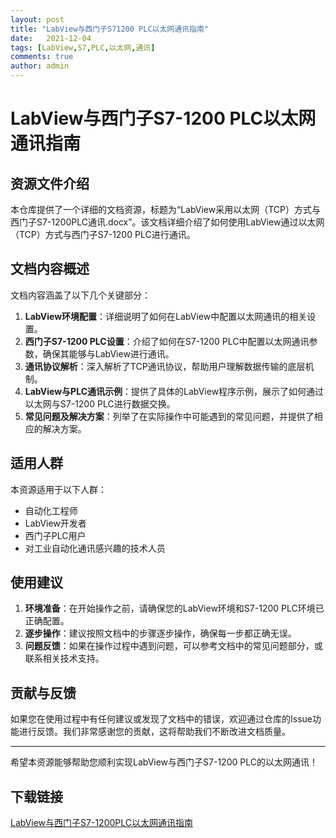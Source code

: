 ```yaml
---
layout: post
title: "LabView与西门子S71200 PLC以太网通讯指南"
date:   2021-12-04
tags: [LabView,S7,PLC,以太网,通讯]
comments: true
author: admin
---
```

# LabView与西门子S7-1200 PLC以太网通讯指南

## 资源文件介绍

本仓库提供了一个详细的文档资源，标题为“LabView采用以太网（TCP）方式与西门子S7-1200PLC通讯.docx”。该文档详细介绍了如何使用LabView通过以太网（TCP）方式与西门子S7-1200 PLC进行通讯。

## 文档内容概述

文档内容涵盖了以下几个关键部分：

1. **LabView环境配置**：详细说明了如何在LabView中配置以太网通讯的相关设置。
2. **西门子S7-1200 PLC设置**：介绍了如何在S7-1200 PLC中配置以太网通讯参数，确保其能够与LabView进行通讯。
3. **通讯协议解析**：深入解析了TCP通讯协议，帮助用户理解数据传输的底层机制。
4. **LabView与PLC通讯示例**：提供了具体的LabView程序示例，展示了如何通过以太网与S7-1200 PLC进行数据交换。
5. **常见问题及解决方案**：列举了在实际操作中可能遇到的常见问题，并提供了相应的解决方案。

## 适用人群

本资源适用于以下人群：

- 自动化工程师
- LabView开发者
- 西门子PLC用户
- 对工业自动化通讯感兴趣的技术人员

## 使用建议

1. **环境准备**：在开始操作之前，请确保您的LabView环境和S7-1200 PLC环境已正确配置。
2. **逐步操作**：建议按照文档中的步骤逐步操作，确保每一步都正确无误。
3. **问题反馈**：如果在操作过程中遇到问题，可以参考文档中的常见问题部分，或联系相关技术支持。

## 贡献与反馈

如果您在使用过程中有任何建议或发现了文档中的错误，欢迎通过仓库的Issue功能进行反馈。我们非常感谢您的贡献，这将帮助我们不断改进文档质量。

---

希望本资源能够帮助您顺利实现LabView与西门子S7-1200 PLC的以太网通讯！

## 下载链接

[LabView与西门子S7-1200PLC以太网通讯指南](https://pan.quark.cn/s/14b4326a9d7e)
